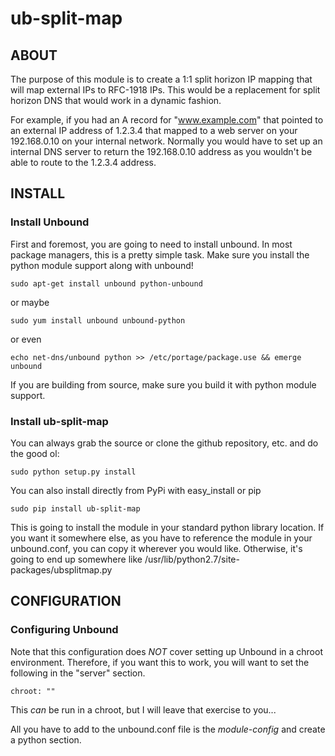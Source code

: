 # ub-split-map #
## ABOUT ##
The purpose of this module is to create a 1:1 split horizon IP mapping
that will map external IPs to RFC-1918 IPs.  This would be a replacement
for split horizon DNS that would work in a dynamic fashion.

For example, if you had an A record for "www.example.com" that pointed to
an external IP address of 1.2.3.4 that mapped to a web server on your 
192.168.0.10 on your internal network.  Normally you would have to set 
up an internal DNS server to return the 192.168.0.10 address as you wouldn't
be able to route to the 1.2.3.4 address.

## INSTALL ##
### Install Unbound ###
First and foremost, you are going to need to install unbound.  In most
package managers, this is a pretty simple task.  Make sure you install
the python module support along with unbound!

    sudo apt-get install unbound python-unbound

or maybe

    sudo yum install unbound unbound-python

or even

    echo net-dns/unbound python >> /etc/portage/package.use && emerge unbound

If you are building from source, make sure you build it with python module
support.

### Install ub-split-map ###
You can always grab the source or clone the github repository, etc. and do
the good ol:

    sudo python setup.py install

You can also install directly from PyPi with easy_install or pip

    sudo pip install ub-split-map

This is going to install the module in your standard python library location.
If you want it somewhere else, as you have to reference the module in your
unbound.conf, you can copy it wherever you would like.  Otherwise, it's
going to end up somewhere like /usr/lib/python2.7/site-packages/ubsplitmap.py

## CONFIGURATION ##
### Configuring Unbound ###
Note that this configuration does *NOT* cover setting up Unbound in a chroot
environment.  Therefore, if you want this to work, you will want to set the
following in the "server" section. 

    chroot: ""

 This _can_ be run in a chroot, but I will leave that exercise to you...

All you have to add to the unbound.conf file is the _module-config_ and
create a python section.

